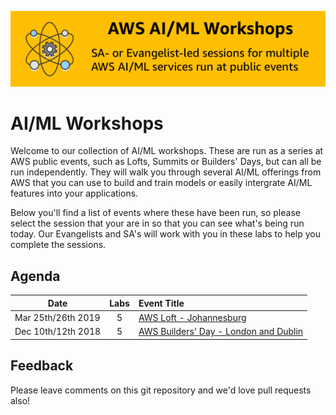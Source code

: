 ![Workshops](./banners/workshop.png)

# AI/ML Workshops

Welcome to our collection of AI/ML workshops.  These are run as a series at AWS public events, such as Lofts, Summits or Builders' Days, but can all be run independently.  They will walk you through several AI/ML offerings from AWS that you can use to build and train models or easily intergrate AI/ML features into your applications.

Below you'll find a list of events where these have been run, so please select the session that your are in so that you can see what's being run today.  Our Evangelists and SA's will work with you in these labs to help you complete the sessions.

## Agenda

| Date | Labs | Event Title |
|---|:---:|:---|
| Mar 25th/26th 2019	| 5 | [AWS Loft - Johannesburg](https://github.com/drandrewkane/AI_ML_Workshops/tree/master/Agenda-JoburgLoftMar2019.md) |
| Dec 10th/12th 2018 | 5 | [AWS Builders' Day - London and Dublin](https://github.com/drandrewkane/AI_ML_Workshops/tree/master/Agenda-BuildersDayDec2018.md) |

## Feedback

Please leave comments on this git repository and we'd love pull requests also!

